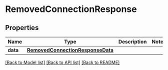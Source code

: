 # RemovedConnectionResponse

## Properties
Name | Type | Description | Notes
------------ | ------------- | ------------- | -------------
**data** | [**RemovedConnectionResponseData**](RemovedConnectionResponseData.md) |  | 

[[Back to Model list]](../README.md#documentation-for-models) [[Back to API list]](../README.md#documentation-for-api-endpoints) [[Back to README]](../README.md)


